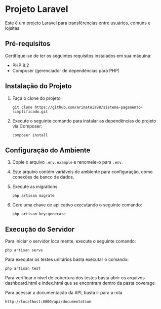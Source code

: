 # Projeto Laravel

Este é um projeto Laravel para transfêrencias entre usuários, comuns e lojsitas.

## Pré-requisitos

Certifique-se de ter os seguintes requisitos instalados em sua máquina:

- PHP 8.2
- Composer (gerenciador de dependências para PHP)

## Instalação do Projeto

1. Faça o clone do projeto
    ```
   git clone https://github.com/arimateia98/sistema-pagamento-simplificado.git
    ```
2. Execute o seguinte comando para instalar as dependências do projeto via Composer:

    ```
    composer install
    ```


## Configuração do Ambiente

3. Copie o arquivo `.env.example` e renomeie-o para `.env`. 
4. Este arquivo contém variáveis de ambiente para configuração, como conexões de banco de dados.
5. Execute as migrations
   ```
   php artisan migrate
   ```
7. Gere uma chave de aplicativo executando o seguinte comando:

    ```
    php artisan key:generate
    ```

## Execução do Servidor 

Para iniciar o servidor  localmente, execute o seguinte comando:

    php artisan serve

Para executar os testes unitários basta executar o comando:

    php artisan test
    
Para verificar o nível de cobertura dos testes basta abrir os arquivos
dashboard.html e index.html que se encontram dentro da pasta coverage

Para acessar a documentação da API, basta ir para a rota

    http://localhost:8000/api/documentation



